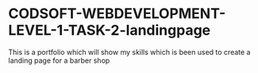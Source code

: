 # CODSOFT-WEBDEVELOPMENT-LEVEL-1-TASK-2-landingpage
This is a portfolio which will show my skills which is been used to create a landing page for a barber shop
